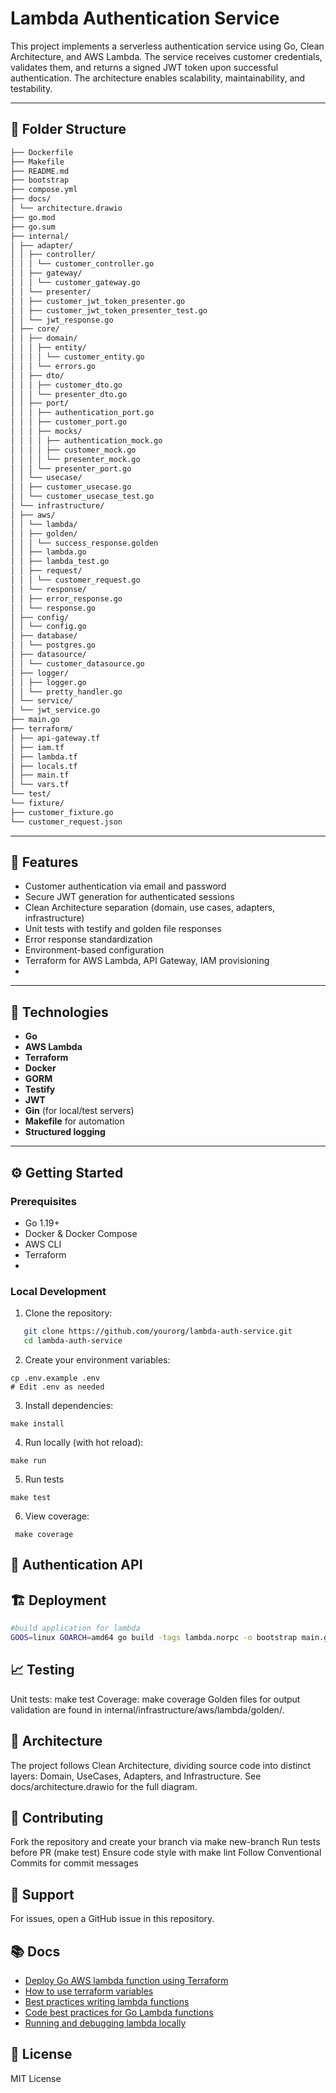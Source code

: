 # Lambda Authentication Service

This project implements a serverless authentication service using Go, Clean Architecture, and AWS Lambda. The service receives customer credentials, validates them, and returns a signed JWT token upon successful authentication. The architecture enables scalability, maintainability, and testability.

---

## 📁 Folder Structure
```bash
├── Dockerfile
├── Makefile
├── README.md
├── bootstrap
├── compose.yml
├── docs/
│ └── architecture.drawio
├── go.mod
├── go.sum
├── internal/
│ ├── adapter/
│ │ ├── controller/
│ │ │ └── customer_controller.go
│ │ ├── gateway/
│ │ │ └── customer_gateway.go
│ │ └── presenter/
│ │ ├── customer_jwt_token_presenter.go
│ │ ├── customer_jwt_token_presenter_test.go
│ │ └── jwt_response.go
│ ├── core/
│ │ ├── domain/
│ │ │ ├── entity/
│ │ │ │ └── customer_entity.go
│ │ │ └── errors.go
│ │ ├── dto/
│ │ │ ├── customer_dto.go
│ │ │ └── presenter_dto.go
│ │ ├── port/
│ │ │ ├── authentication_port.go
│ │ │ ├── customer_port.go
│ │ │ ├── mocks/
│ │ │ │ ├── authentication_mock.go
│ │ │ │ ├── customer_mock.go
│ │ │ │ └── presenter_mock.go
│ │ │ └── presenter_port.go
│ │ └── usecase/
│ │ ├── customer_usecase.go
│ │ └── customer_usecase_test.go
│ └── infrastructure/
│ ├── aws/
│ │ └── lambda/
│ │ ├── golden/
│ │ │ └── success_response.golden
│ │ ├── lambda.go
│ │ ├── lambda_test.go
│ │ ├── request/
│ │ │ └── customer_request.go
│ │ └── response/
│ │ ├── error_response.go
│ │ └── response.go
│ ├── config/
│ │ └── config.go
│ ├── database/
│ │ └── postgres.go
│ ├── datasource/
│ │ └── customer_datasource.go
│ ├── logger/
│ │ ├── logger.go
│ │ └── pretty_handler.go
│ └── service/
│ └── jwt_service.go
├── main.go
├── terraform/
│ ├── api-gateway.tf
│ ├── iam.tf
│ ├── lambda.tf
│ ├── locals.tf
│ ├── main.tf
│ └── vars.tf
└── test/
└── fixture/
├── customer_fixture.go
└── customer_request.json


```
---

## 🚀 Features

- Customer authentication via email and password
- Secure JWT generation for authenticated sessions
- Clean Architecture separation (domain, use cases, adapters, infrastructure)
- Unit tests with testify and golden file responses
- Error response standardization
- Environment-based configuration
- Terraform for AWS Lambda, API Gateway, IAM provisioning
- 

---

## 🔧 Technologies

- **Go**
- **AWS Lambda**
- **Terraform**
- **Docker**
- **GORM**
- **Testify**
- **JWT**
- **Gin** (for local/test servers)
- **Makefile** for automation
- **Structured logging**

---

## ⚙️ Getting Started

### Prerequisites

- Go 1.19+
- Docker & Docker Compose
- AWS CLI
- Terraform
- 

### Local Development

1. Clone the repository:
```bash
   git clone https://github.com/yourorg/lambda-auth-service.git
   cd lambda-auth-service
```

2. Create your environment variables:
```shell
cp .env.example .env
# Edit .env as needed 
```

3. Install dependencies:

```shell
make install
```

4. Run locally (with hot reload):

```shell
make run
```
5. Run tests
```shell
make test 
```

6. View coverage:
```shell
 make coverage
```
## 📝 Authentication API

## 🏗️ Deployment

```bash
#build application for lambda
GOOS=linux GOARCH=amd64 go build -tags lambda.norpc -o bootstrap main.go
```
 
## 📈 Testing
Unit tests: make test
Coverage: make coverage
Golden files for output validation are found in internal/infrastructure/aws/lambda/golden/.

## 🧩 Architecture
The project follows Clean Architecture, dividing source code into distinct layers: Domain, UseCases, Adapters, and Infrastructure. See docs/architecture.drawio for the full diagram.

## 👏 Contributing
Fork the repository and create your branch via make new-branch
Run tests before PR (make test)
Ensure code style with make lint
Follow Conventional Commits for commit messages

## 🙏 Support
For issues, open a GitHub issue in this repository.


## 📚 Docs
- [Deploy Go AWS lambda function using Terraform](https://www.thedevbook.com/deploy-go-aws-lambda-function-using-terraform/)
- [How to use terraform variables](https://spacelift.io/blog/how-to-use-terraform-variables)
- [Best practices writing lambda functions](https://docs.aws.amazon.com/lambda/latest/dg/best-practices.html)
- [Code best practices for Go Lambda functions](https://docs.aws.amazon.com/lambda/latest/dg/golang-handler.html#go-best-practices)
- [Running and debugging lambda locally](https://medium.com/nagoya-foundation/running-and-debugging-go-lambda-functions-locally-156893e4ed0d)

## 📄 License
MIT License